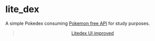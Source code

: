 # lite_dex

A simple Pokedex consuming [Pokemon free API](https://pokeapi.co/) for study purposes. 

<div align="center">
    <blockquote class="imgur-embed-pub" lang="en" data-id="a/BJ7DYro"  ><a href="//imgur.com/a/BJ7DYro">Litedex UI improved</a></blockquote><script async src="//s.imgur.com/min/embed.js" charset="utf-8"></script>
</div>
